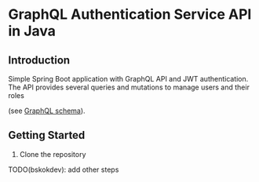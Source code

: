 # GraphQL Authentication Service API in Java

## Introduction

Simple Spring Boot application with GraphQL API and JWT authentication.
The API provides several queries and mutations to manage users and their roles

(see [GraphQL schema]()).

## Getting Started

1. Clone the repository

TODO(bskokdev): add other steps